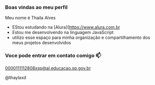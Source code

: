 ### Boas vindas ao meu perfil ##

Meu nome é Thaila Alves

- EStou estudando na [Alura](https://www.alura.com.br
- Estou me desenvolvendo na linguagem JavaScript
- utilizo esse espaço para minha organização e compartilhamento dos meus projetos desenvolvidos

### Voce pode entrar em contato comigo 📫

0000111112808xsp@al.educacao.sp.gov.br

@thaylaxd
